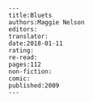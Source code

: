 
    ---
    title:Bluets
    authors:Maggie Nelson
    editors:
    translator:
    date:2018-01-11
    rating:
    re-read:
    pages:112
    non-fiction:
    comic:
    published:2009
    ---

    